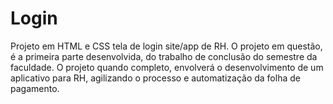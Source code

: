 # Login
Projeto em HTML e CSS tela de login site/app de RH. O projeto em questão, é a primeira parte desenvolvida, do trabalho de conclusão do semestre da faculdade.
O projeto quando completo, envolverá o desenvolvimento de um aplicativo para RH, agilizando o processo e automatização da folha de pagamento.




